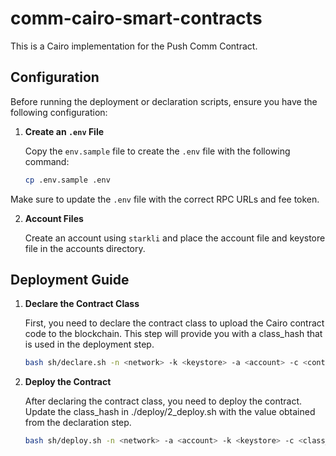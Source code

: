 # comm-cairo-smart-contracts

This is a Cairo implementation for the Push Comm Contract.

## Configuration

Before running the deployment or declaration scripts, ensure you have the following configuration:

1. **Create an `.env` File**

   Copy the `env.sample` file to create the `.env` file with the following command:

   ```bash
   cp .env.sample .env

Make sure to update the `.env` file with the correct RPC URLs and fee token.

2. **Account Files**

    Create an account using `starkli` and place the account file and keystore file in the accounts directory. 

## Deployment Guide
1. **Declare the Contract Class**

    First, you need to declare the contract class to upload the Cairo contract code to the blockchain. This step will provide you with a class_hash that is used in the deployment step.

    ```bash
    bash sh/declare.sh -n <network> -k <keystore> -a <account> -c <contract_name>

2. **Deploy the Contract**

    After declaring the contract class, you need to deploy the contract. Update the class_hash in ./deploy/2_deploy.sh with the value obtained from the declaration step.

    ```bash
    bash sh/deploy.sh -n <network> -a <account> -k <keystore> -c <class_hash> -d "<constructor_calldata>"
    